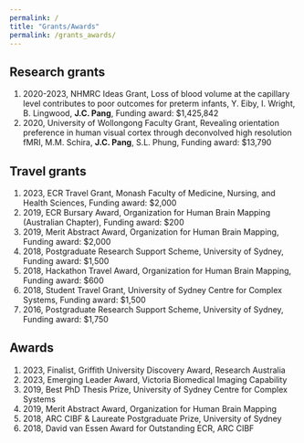 ```yaml
---
permalink: /
title: "Grants/Awards"
permalink: /grants_awards/
---
```


## Research grants
1. 2020-2023, NHMRC Ideas Grant, Loss of blood volume at the capillary level contributes to poor outcomes for preterm infants, Y. Eiby, I. Wright, B. Lingwood, **J.C. Pang**, Funding award: $1,425,842
2. 2020, University of Wollongong Faculty Grant, Revealing orientation preference in human visual cortex through deconvolved high resolution fMRI, M.M. Schira, **J.C. Pang**, S.L. Phung, Funding award: $13,790

## Travel grants
1. 2023, ECR Travel Grant, Monash Faculty of Medicine, Nursing, and Health Sciences, Funding award: $2,000
2. 2019, ECR Bursary Award, Organization for Human Brain Mapping (Australian Chapter), Funding award: $200
3. 2019, Merit Abstract Award, Organization for Human Brain Mapping, Funding award: $2,000
4. 2018, Postgraduate Research Support Scheme, University of Sydney, Funding award: $1,500
5. 2018, Hackathon Travel Award, Organization for Human Brain Mapping, Funding award: $600
6. 2018, Student Travel Grant, University of Sydney Centre for Complex Systems, Funding award: $1,500
7. 2016, Postgraduate Research Support Scheme, University of Sydney, Funding award: $1,750

## Awards
1. 2023, Finalist, Griffith University Discovery Award, Research Australia
2. 2023, Emerging Leader Award, Victoria Biomedical Imaging Capability
3. 2019, Best PhD Thesis Prize, University of Sydney Centre for Complex Systems
4. 2019, Merit Abstract Award, Organization for Human Brain Mapping
5. 2018, ARC CIBF & Laureate Postgraduate Prize, University of Sydney
6. 2018, David van Essen Award for Outstanding ECR, ARC CIBF
